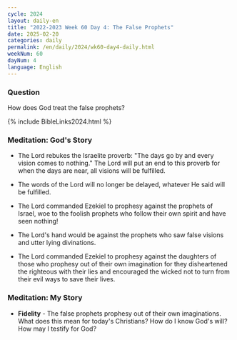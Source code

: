 ```yaml
---
cycle: 2024
layout: daily-en
title: "2022-2023 Week 60 Day 4: The False Prophets"
date: 2025-02-20
categories: daily
permalink: /en/daily/2024/wk60-day4-daily.html
weekNum: 60
dayNum: 4
language: English
---
```


### Question     
How does God treat the false prophets?

{% include BibleLinks2024.html %}

### Meditation: God's Story   
+ The Lord rebukes the Israelite proverb: "The days go by and every vision comes to nothing." The Lord will put an end to this proverb for when the days are near, all visions will be fulfilled. 

+ The words of the Lord will no longer be delayed, whatever He said will be fulfilled. 

+ The Lord commanded Ezekiel to prophesy against the prophets of Israel, woe to the foolish prophets who follow their own spirit and have seen nothing! 

+ The Lord's hand would be against the prophets who saw false visions and utter lying divinations. 

+ The Lord commanded Ezekiel to prophesy against the daughters of those who prophesy out of their own imagination for they disheartened the righteous with their lies and encouraged the wicked not to turn from their evil ways to save their lives. 

### Meditation: My Story   
+ **Fidelity** - The false prophets prophesy out of their own imaginations. What does this mean for today's Christians? How do I know God's will? How may I testify for God?

